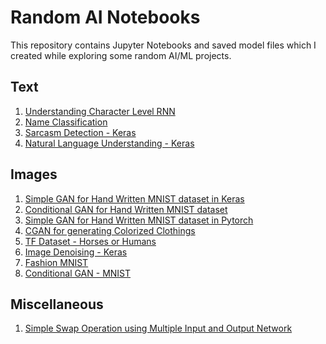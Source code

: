 # Random AI Notebooks

This repository contains Jupyter Notebooks and saved model files which I created while exploring some random AI/ML projects.

## Text
1) [Understanding Character Level RNN](https://github.com/rahuldshetty/Random-Notebooks/tree/master/Understanding%20Character%20Level%20RNN)
2) [Name Classification](https://github.com/rahuldshetty/Random-Notebooks/tree/master/Name%20Classification)
3) [Sarcasm Detection - Keras](https://github.com/rahuldshetty/Random-Notebooks/tree/master/Sarcasm%20Detection%20%5BKeras%5D)
4) [Natural Language Understanding - Keras](https://github.com/rahuldshetty/Random-Notebooks/tree/master/Natural%20Language%20Understanding)

## Images
1) [Simple GAN for  Hand Written MNIST dataset in Keras](https://github.com/rahuldshetty/Random-Notebooks/tree/master/Simple%20GAN%20for%20MNIST%20[Keras])
2) [Conditional GAN for Hand Written MNIST dataset](https://github.com/rahuldshetty/Random-Notebooks/tree/master/Conditional%20GAN%20for%20MNIST)
3) [Simple GAN for  Hand Written MNIST dataset in Pytorch](https://github.com/rahuldshetty/Random-Notebooks/tree/master/Simple%20GAN%20for%20MNIST%20[Pytorch])
4) [CGAN for generating Colorized Clothings](https://github.com/rahuldshetty/Random-Notebooks/tree/master/CGAN%20for%20Generating%20Colored%20Clothings%20%5BKeras%5D)
5) [TF Dataset - Horses or Humans](https://github.com/rahuldshetty/Random-Notebooks/tree/master/TF%20Horses%20or%20Humans%20with%20TFDS)
6) [Image Denoising - Keras](https://github.com/rahuldshetty/Random-Notebooks/tree/master/Image%20Denoising%20%5BKeras%5D)
7) [Fashion MNIST](https://github.com/rahuldshetty/Random-Notebooks/tree/master/Fashion%20MNIST)
8) [Conditional GAN - MNIST](https://github.com/rahuldshetty/Random-Notebooks/tree/master/Conditional%20GAN%20for%20MNIST)

## Miscellaneous
1) [Simple Swap Operation using Multiple Input and Output Network](https://github.com/rahuldshetty/Random-Notebooks/tree/master/Simple%20Swap%20Operation%20(Multiple%20Inputs%20%26%20Outputs))

